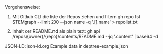 Vorgehensweise:

1. Mit Github CLI die liste der Repos ziehen und filtern
gh repo list STEMgraph --limit 200 --json name -q '.[].name' > repolist.txt

2. Inhalt der README.md als plain text:
gh api /repos/{owner}/{repo}/contents/README.md --jq '.content' | base64 -d


JSON-LD: json-ld.org
Example data in deptree-example.json
